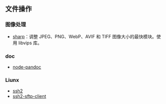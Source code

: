 ## 文件操作

### 图像处理

- [sharp](https://github.com/lovell/sharp)：调整 JPEG、PNG、WebP、AVIF 和 TIFF 图像大小的最快模块。使用 libvips 库。

### doc

- [node-pandoc](https://github.com/eshinn/node-pandoc)

### Liunx

- [ssh2](https://github.com/mscdex/ssh2)
- [ssh2-sftp-client](https://github.com/theophilusx/ssh2-sftp-client)
